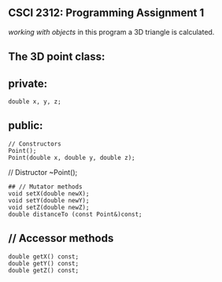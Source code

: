 ## CSCI 2312: Programming Assignment 1

_working with objects_
in this program a 3D triangle is calculated.

## The 3D point class:

## private:
    double x, y, z; 
  ##  public:
    // Constructors
    Point();                      
    Point(double x, double y, double z);
   
   // Distructor
    ~Point();

    ## // Mutator methods
    void setX(double newX);
    void setY(double newY);
    void setZ(double newZ);
    double distanceTo (const Point&)const;
    
    

   ##  // Accessor methods
    double getX() const;
    double getY() const;
    double getZ() const;

